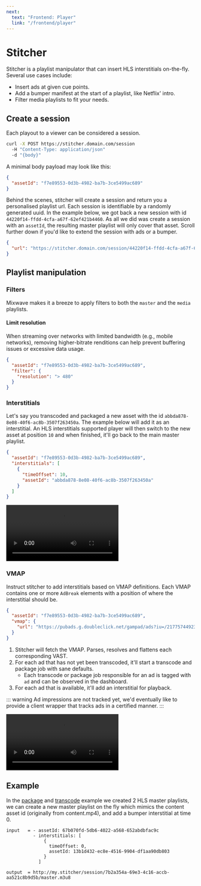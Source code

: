```yaml
---
next:
  text: "Frontend: Player"
  link: "/frontend/player"
---
```


# Stitcher

Stitcher is a playlist manipulator that can insert HLS interstitials on-the-fly. Several use cases include:

- Insert ads at given cue points.
- Add a bumper manifest at the start of a playlist, like Netflix' intro.
- Filter media playlists to fit your needs.

## Create a session

Each playout to a viewer can be considered a session.

```sh [shell]
curl -X POST https://stitcher.domain.com/session
  -H "Content-Type: application/json"
  -d "{body}"
```

A minimal body payload may look like this:

```json
{
  "assetId": "f7e89553-0d3b-4982-ba7b-3ce5499ac689"
}
```

Behind the scenes, stitcher will create a session and return you a personalised playlist url. Each session is identifiable by a randomly generated uuid. In the example below, we got back a new session with id `44220f14-ffdd-4cfa-a67f-62ef421b4460`. As all we did was create a session with an `assetId`, the resulting master playlist will only cover that asset. Scroll further down if you'd like to extend the session with ads or a bumper.

```json
{
  "url": "https://stitcher.domain.com/session/44220f14-ffdd-4cfa-a67f-62ef421b4460/master.m3u8"
}
```

## Playlist manipulation

### Filters

Mixwave makes it a breeze to apply filters to both the `master` and the `media` playlists.

#### Limit resolution

When streaming over networks with limited bandwidth (e.g., mobile networks), removing higher-bitrate renditions can help prevent buffering issues or excessive data usage.

```json
{
  "assetId": "f7e89553-0d3b-4982-ba7b-3ce5499ac689",
  "filter": {
    "resolution": "> 480"
  }
}
```

### Interstitials

Let's say you transcoded and packaged a new asset with the id `abbda878-8e08-40f6-ac8b-3507f263450a`. The example below will add it as an interstitial. An HLS interstitials supported player will then switch to the new asset at position `10` and when finished, it'll go back to the main master playlist.

```json
{
  "assetId": "f7e89553-0d3b-4982-ba7b-3ce5499ac689",
  "interstitials": [
    {
      "timeOffset": 10,
      "assetId": "abbda878-8e08-40f6-ac8b-3507f263450a"
    }
  ]
}
```

<video class="video-frame" src="/dashboard-player-bumper.mp4#t=19" controls></video>

### VMAP

Instruct stitcher to add interstitials based on VMAP definitions. Each VMAP contains one or more `AdBreak` elements with a position of where the interstitial should be.

```json
{
  "assetId": "f7e89553-0d3b-4982-ba7b-3ce5499ac689",
  "vmap": {
    "url": "https://pubads.g.doubleclick.net/gampad/ads?iu=/21775744923/external/vmap_ad_samples&sz=640x480&cust_params=sample_ar%3Dpremidpost&ciu_szs=300x250&gdfp_req=1&ad_rule=1&output=vmap&unviewed_position_start=1&env=vp&impl=s&cmsid=496&vid=short_onecue&correlator="
  }
}
```

1. Stitcher will fetch the VMAP. Parses, resolves and flattens each corresponding VAST.
2. For each ad that has not yet been transcoded, it'll start a transcode and package job with sane defaults.
   - Each transcode or package job responsible for an ad is tagged with `ad` and can be observed in the dashboard.
3. For each ad that is available, it'll add an interstitial for playback.

::: warning
Ad impressions are not tracked yet, we'd eventually like to provide a client wrapper that tracks ads in a certified manner.
:::

<video class="video-frame" src="/dashboard-player-vmap.mp4#t=4" controls></video>

## Example

In the [package](/features/package#example) and [transcode](/features/transcode#example) example we created 2 HLS master playlists, we can create a new master playlist on the fly which mimics the content asset id (originally from content.mp4), and add a bumper interstitial at time 0.

```
input   = - assetId: 67b070fd-5db6-4022-a568-652abdbfac9c
          - interstitials: [
              {
                timeOffset: 0,
                assetId: 13b1d432-ec8e-4516-9904-df1aa90db803
              }
            ]

output  = http://my.stitcher/session/7b2a354a-69e3-4c16-accb-aa521c8b9d5b/master.m3u8
```
